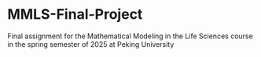 # MMLS-Final-Project
Final assignment for the Mathematical Modeling in the Life Sciences course in the spring semester of 2025 at Peking University
